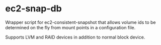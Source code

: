 ec2-snap-db
===========

Wrapper script for ec2-consistent-snapshot that allows volume ids to be
determined on the fly from mount points in a configuration file.

Supports LVM and RAID devices in addition to normal block device.
